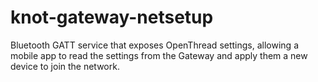 # knot-gateway-netsetup

Bluetooth GATT service that exposes OpenThread settings, allowing
a mobile app to read the settings from the Gateway and apply them
a new device to join the network.
